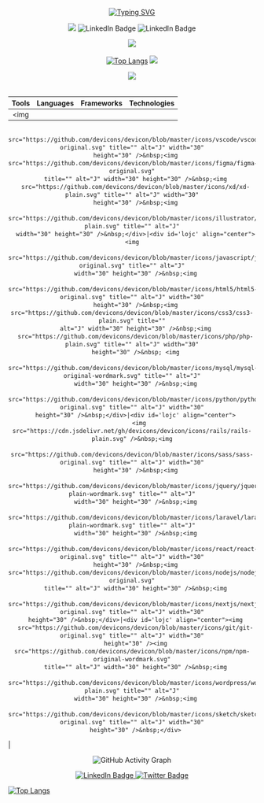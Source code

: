 <div id="badges" align="center">

  [![Typing
  SVG](https://readme-typing-svg.herokuapp.com?color=63CF15&lines=If+you+fail+to+plan+you+plan+to+fail)](https://git.io/typing-svg)

</div>

<div id="badges" align="center">


  ![](https://komarev.com/ghpvc/?username=Ahmed-dev-dragon)
  <img src="https://img.shields.io/github/followers/jluisdeveloper?label=Follow" alt="LinkedIn Badge" />
  <img src="https://img.shields.io/github/stars/jluisdeveloper?affiliations=OWNER%2CCOLLABORATOR"
    alt="LinkedIn Badge" />

</div>

<div id="header" align="center">
  <a href="yhttps://github.com/jluisdeveloper/">
    <img src="https://developers.giphy.com/branch/master/static/api-512d36c09662682717108a38bbb5c57d.gif" width="480" />
  </a>
</div>



<div align="center">

  [![Top
  Langs](https://github-readme-stats.vercel.app/api/top-langs/?username=jluisdeveloper&layout=compact&hide=html,hack,css&theme=gotham)](https://github.com/jluisdeveloper)
  <img height=' 165px'
    src="https://github-readme-stats.vercel.app/api?username=jluisdeveloper&show_icons=true&theme=gotham&count_private=true">
</div>




<div align="center">
  <img src="https://github-profile-trophy.vercel.app/?username=jluisdeveloper&column=7&theme=onedark" />
</div>
<br>

<div id='lojc' align="center">

  | Tools | Languages | Frameworks | Technologies |
  |---|---|---|---|
  |<div id='lojc' align="center"><img
      src="https://github.com/devicons/devicon/blob/master/icons/vscode/vscode-original.svg" title="" alt="J" width="30"
      height="30" />&nbsp;<img src="https://github.com/devicons/devicon/blob/master/icons/figma/figma-original.svg"
      title="" alt="J" width="30" height="30" />&nbsp;<img
      src="https://github.com/devicons/devicon/blob/master/icons/xd/xd-plain.svg" title="" alt="J" width="30"
      height="30" />&nbsp;<img
      src="https://github.com/devicons/devicon/blob/master/icons/illustrator/illustrator-plain.svg" title="" alt="J"
      width="30" height="30" />&nbsp;</div>|<div id='lojc' align="center"><img
      src="https://github.com/devicons/devicon/blob/master/icons/javascript/javascript-original.svg" title="" alt="J"
      width="30" height="30" />&nbsp;<img
      src="https://github.com/devicons/devicon/blob/master/icons/html5/html5-original.svg" title="" alt="J" width="30"
      height="30" />&nbsp;<img src="https://github.com/devicons/devicon/blob/master/icons/css3/css3-plain.svg" title=""
      alt="J" width="30" height="30" />&nbsp;<img
      src="https://github.com/devicons/devicon/blob/master/icons/php/php-plain.svg" title="" alt="J" width="30"
      height="30" />&nbsp; <img
      src="https://github.com/devicons/devicon/blob/master/icons/mysql/mysql-original-wordmark.svg" title="" alt="J"
      width="30" height="30" />&nbsp;<img
      src="https://github.com/devicons/devicon/blob/master/icons/python/python-original.svg" title="" alt="J" width="30"
      height="30" />&nbsp;</div>|<div id='lojc' align="center">
        <img src="https://cdn.jsdelivr.net/gh/devicons/devicon/icons/rails/rails-plain.svg" />&nbsp;<img
      src="https://github.com/devicons/devicon/blob/master/icons/sass/sass-original.svg" title="" alt="J" width="30"
      height="30" />&nbsp;<img
      src="https://github.com/devicons/devicon/blob/master/icons/jquery/jquery-plain-wordmark.svg" title="" alt="J"
      width="30" height="30" />&nbsp;<img
      src="https://github.com/devicons/devicon/blob/master/icons/laravel/laravel-plain-wordmark.svg" title="" alt="J"
      width="30" height="30" />&nbsp;<img
      src="https://github.com/devicons/devicon/blob/master/icons/react/react-original.svg" title="" alt="J" width="30"
      height="30" />&nbsp;<img src="https://github.com/devicons/devicon/blob/master/icons/nodejs/nodejs-original.svg"
      title="" alt="J" width="30" height="30" />&nbsp;<img
      src="https://github.com/devicons/devicon/blob/master/icons/nextjs/nextjs-original.svg" title="" alt="J" width="30"
      height="30" />&nbsp;</div>|<div id='lojc' align="center"><img
      src="https://github.com/devicons/devicon/blob/master/icons/git/git-original.svg" title="" alt="J" width="30"
      height="30" /><img src="https://github.com/devicons/devicon/blob/master/icons/npm/npm-original-wordmark.svg"
      title="" alt="J" width="30" height="30" />&nbsp;<img
      src="https://github.com/devicons/devicon/blob/master/icons/wordpress/wordpress-plain.svg" title="" alt="J"
      width="30" height="30" />&nbsp;<img
      src="https://github.com/devicons/devicon/blob/master/icons/sketch/sketch-original.svg" title="" alt="J" width="30"
      height="30" />&nbsp;</div>
</div>|














































<div id="badges" align="center">

  ![GitHub Activity
  Graph](https://activity-graph.herokuapp.com/graph?username=jluisdeveloper&bg_color=333333&color=00ffff&line=00ffff&point=ffffff&area=true&hide_border=false)

</div>






<div id="badges" align="center">
  <a href="https://www.linkedin.com/in/jorge-huanca-15625b163/">
    <img src="https://img.shields.io/badge/LinkedIn-blue?style=for-the-badge&logo=linkedin&logoColor=white"
      alt="LinkedIn Badge" />
  </a>
  <a href="https://github.com/jluisdeveloper/">
    <img src="https://img.shields.io/badge/reddit-red?style=for-the-badge&logo=reddit&logoColor=white"
      alt="Twitter Badge" />
  </a>
</div>




[![Top
Langs](https://github-readme-stats.vercel.app/api/top-langs/?username=jluisdeveloper&layout=compact)](https://github.com/jluisdeveloper)
